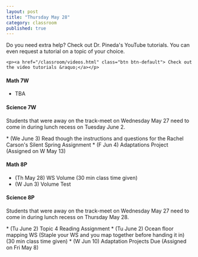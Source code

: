 ```yaml
---
layout: post
title: "Thursday May 28"
category: classroom
published: true
---
```

<div class="alert alert-success" role="alert">
	<p>Do you need extra help? Check out Dr. Pineda's YouTube tutorials. You can even request a tutorial on a topic of your choice.</p>

    <p><a href="/classroom/videos.html" class="btn btn-default"> Check out the video tutorials &raquo;</a></p>
</div>

#### Math 7W
* TBA

#### Science 7W
<div class="alert alert-info" role="alert">
	<p>Students that were away on the track-meet on Wednesday May 27 need to come in during lunch recess on Tuesday June 2.</p>
</div>
* (We June 3) Read though the instructions and questions for the Rachel Carson's Silent Spring Assignment
* (F Jun 4) Adaptations Project (Assigned on W May 13)

#### Math 8P
* (Th May 28) WS Volume (30 min class time given)
* (W Jun 3) Volume Test

#### Science 8P
<div class="alert alert-info" role="alert">
	<p>Students that were away on the track-meet on Wednesday May 27 need to come in during lunch recess on Thursday May 28.</p>
</div>
* (Tu June 2) Topic 4 Reading Assignment
* (Tu June 2) Ocean floor mapping WS (Staple your WS and you map together before handing it in) (30 min class time given)
* (W Jun 10) Adaptation Projects Due (Assigned on Fri May 8)
